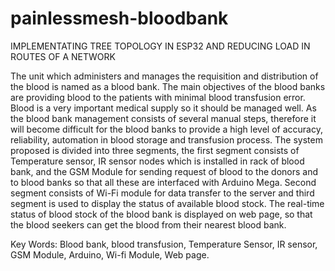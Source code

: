 # painlessmesh-bloodbank
IMPLEMENTATING TREE TOPOLOGY IN ESP32 AND REDUCING LOAD IN ROUTES OF A NETWORK 

The unit which administers and manages the requisition and distribution of the blood is named as a blood bank. The main objectives of the blood banks are providing blood to the patients with minimal blood transfusion error. Blood is a very important medical supply so it should be managed well. As the blood bank management consists of several manual steps, therefore it will become difficult for the blood banks to provide a high level of accuracy, reliability, automation in blood storage and transfusion process. The system proposed is divided into three segments, the first segment consists of Temperature sensor, IR sensor nodes which is installed in rack of blood bank, and the GSM Module for sending request of blood to the donors and to blood banks so that all these are interfaced with Arduino Mega. Second segment consists of Wi-Fi module for data transfer to the server and third segment is used to display the status of available blood stock. The real-time status of blood stock of the blood bank is displayed on web page, so that the blood seekers can get the blood from their nearest blood bank.

Key Words: Blood bank, blood transfusion, Temperature Sensor, IR sensor, GSM Module, Arduino, Wi-fi Module, Web page.
